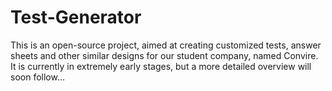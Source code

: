 # Test-Generator

This is an open-source project, aimed at creating customized tests, answer sheets and other similar designs for our student company, named Convire.
It is currently in extremely early stages, but a more detailed overview will soon follow...
